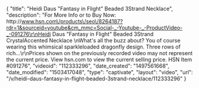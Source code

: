 {
    "title": "Heidi Daus \"Fantasy in Flight\" Beaded 3Strand Necklace",
    "description": "For More Info or to Buy Now: http:\/\/www.hsn.com\/products\/seo\/8264187?rdr=1&sourceid=youtube&cm_mmc=Social-_-Youtube-_-ProductVideo-_-091276\r\nHeidi Daus \"Fantasy in Flight\" Beaded 3Strand CrystalAccented Necklace \nWhat's all the buzz about? You of course  wearing this whimsical sparkleloaded dragonfly design. Three rows of rich...\r\nPrices shown on the previously recorded video may not represent the current price.  View hsn.com to view the current selling price. HSN Item #091276",
    "videoid": "112333296",
    "date_created": "1497561668",
    "date_modified": "1503417048",
    "type": "captivate",
    "layout": "video",
    "url": "\/v\/heidi-daus-fantasy-in-flight-beaded-3strand-necklace\/112333296"
}